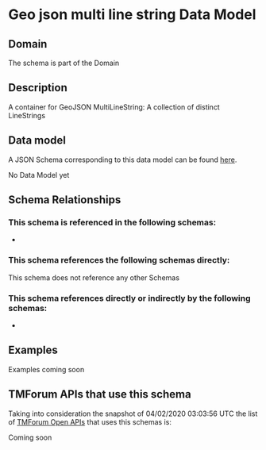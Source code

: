# Geo json multi line string Data Model

## Domain

The  schema is part of the  Domain

## Description

A container for GeoJSON MultiLineString: A collection of distinct LineStrings

## Data model

A JSON Schema corresponding to this data model can be found
[here](https://github.com/tmforum-rand/schemas/blob/candidates/Common/GeoJsonMultiLineString.schema.json).

No Data Model yet

## Schema Relationships

### This schema is referenced in the following schemas:

-

### This schema references the following schemas directly:

This schema does not reference any other Schemas

### This schema references directly or indirectly by the following schemas:

-



## Examples

Examples coming soon

## TMForum APIs that use this schema

Taking into consideration the snapshot of 04/02/2020 03:03:56 UTC the list of [TMForum Open APIs](https://www.tmforum.org/open-apis/) that uses this schemas is:

Coming soon